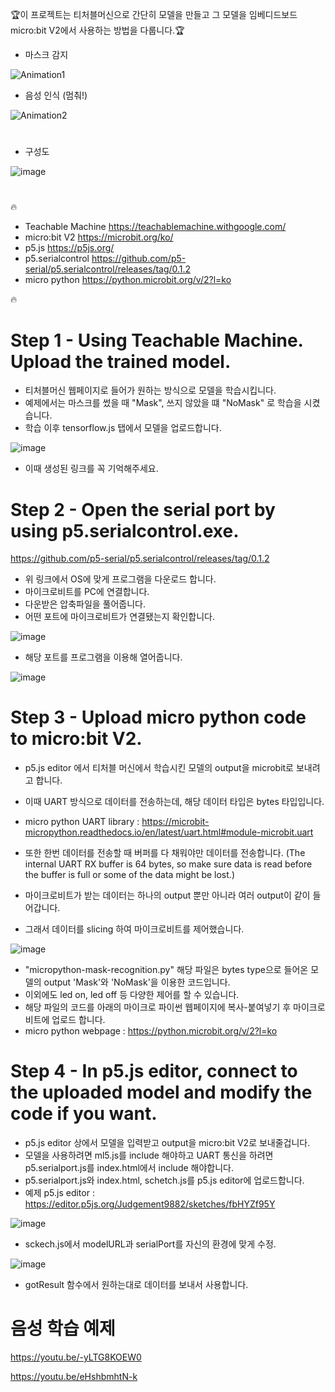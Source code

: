 🏆이 프로젝트는 티처블머신으로 간단히 모델을 만들고 그 모델을 임베디드보드 micro:bit V2에서 사용하는 방법을 다룹니다.🏆

- 마스크 감지


![Animation1](https://user-images.githubusercontent.com/79979086/157808573-fa8b7cd6-bcbb-4baf-9017-5d059115552c.gif)

- 음성 인식 (멈춰!)


![Animation2](https://user-images.githubusercontent.com/79979086/157809237-c87bfad5-12ca-4fd1-ab9b-ef7abd52b2f9.gif)


#
- 구성도

![image](https://user-images.githubusercontent.com/79979086/162358186-a5af82b9-37f7-4f6f-9f30-2cfaafb4f4ce.png)


#
🔥 

- Teachable Machine https://teachablemachine.withgoogle.com/
- micro:bit V2 https://microbit.org/ko/
- p5.js https://p5js.org/
- p5.serialcontrol https://github.com/p5-serial/p5.serialcontrol/releases/tag/0.1.2
- micro python https://python.microbit.org/v/2?l=ko

🔥
#
# Step 1 - Using Teachable Machine. Upload the trained model.

- 티처블머신 웹페이지로 들어가 원하는 방식으로 모델을 학습시킵니다. 
- 예제에서는 마스크를 썼을 때 "Mask", 쓰지 않았을 떄 "NoMask" 로 학습을 시켰습니다.
- 학습 이후 tensorflow.js 탭에서 모델을 업로드합니다.

![image](https://user-images.githubusercontent.com/79979086/157226956-5a6c65d1-7ed6-43c2-a70e-b76adc70772d.png)

- 이때 생성된 링크를 꼭 기억해주세요.

#
# Step 2 - Open the serial port by using p5.serialcontrol.exe.

https://github.com/p5-serial/p5.serialcontrol/releases/tag/0.1.2

- 위 링크에서 OS에 맞게 프로그램을 다운로드 합니다.
- 마이크로비트를 PC에 연결합니다.
- 다운받은 압축파일을 풀어줍니다.
- 어떤 포트에 마이크로비트가 연결됐는지 확인합니다.

![image](https://user-images.githubusercontent.com/79979086/157228873-9c4e79b8-229b-4f95-93d5-c6d10ec8158c.png)

- 해당 포트를 프로그램을 이용해 열어줍니다.

![image](https://user-images.githubusercontent.com/79979086/157228509-4fc245ff-3866-4f6c-bb0b-0acc62a4fcdf.png)

#
# Step 3 - Upload micro python code to micro:bit V2.

- p5.js editor 에서 티처블 머신에서 학습시킨 모델의 output을 microbit로 보내려고 합니다.
- 이때 UART 방식으로 데이터를 전송하는데, 해당 데이터 타입은 bytes 타입입니다.
- micro python UART library : https://microbit-micropython.readthedocs.io/en/latest/uart.html#module-microbit.uart

- 또한 한번 데이터를 전송할 때 버퍼를 다 채워야만 데이터를 전송합니다. (The internal UART RX buffer is 64 bytes, so make sure data is read before the buffer is full or some of the data might be lost.)
- 마이크로비트가 받는 데이터는 하나의 output 뿐만 아니라 여러 output이 같이 들어갑니다.
- 그래서 데이터를 slicing 하여 마이크로비트를 제어했습니다.

![image](https://user-images.githubusercontent.com/79979086/157785531-a61f0722-a8b4-413f-8a49-498b667c2d18.png)


- "micropython-mask-recognition.py" 해당 파일은 bytes type으로 들어온 모델의 output 'Mask'와 'NoMask'을 이용한 코드입니다. 
- 이외에도 led on, led off 등 다양한 제어를 할 수 있습니다.
- 해당 파일의 코드를 아래의 마이크로 파이썬 웹페이지에 복사-붙여넣기 후 마이크로비트에 업로드 합니다.
- micro python webpage : https://python.microbit.org/v/2?l=ko


#
# Step 4 - In p5.js editor, connect to the uploaded model and modify the code if you want.

- p5.js editor 상에서 모델을 입력받고 output을 micro:bit V2로 보내줄겁니다.
- 모델을 사용하려면 ml5.js를 include 해야하고 UART 통신을 하려면 p5.serialport.js를 index.html에서 include 해야합니다.
- p5.serialport.js와 index.html, schetch.js를 p5.js editor에 업로드합니다.
- 예제 p5.js editor : https://editor.p5js.org/Judgement9882/sketches/fbHYZf95Y

![image](https://user-images.githubusercontent.com/79979086/157806852-1086ae8e-dd4c-4869-8cda-6b2e09244ad5.png)

- sckech.js에서 modelURL과 serialPort를 자신의 환경에 맞게 수정.

![image](https://user-images.githubusercontent.com/79979086/157806974-04d5faed-35ad-4c92-9dbd-f48894476d86.png)

- gotResult 함수에서 원하는대로 데이터를 보내서 사용합니다.



# 음성 학습 예제
https://youtu.be/-yLTG8KOEW0


https://youtu.be/eHshbmhtN-k




